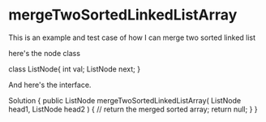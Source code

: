 # mergeTwoSortedLinkedListArray
This is an example and test case of how I can merge two sorted linked list

here's the node class

class ListNode{
  int val;
  ListNode next;
}

And here's the interface.

Solution {
  public ListNode mergeTwoSortedLinkedListArray( ListNode head1, ListNode head2 )
  {
    // return the merged sorted array;
    return null;
  }
}
